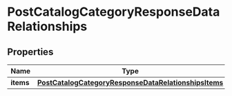 # PostCatalogCategoryResponseDataRelationships

## Properties
Name | Type | Description | Notes
------------ | ------------- | ------------- | -------------
**items** | [**PostCatalogCategoryResponseDataRelationshipsItems**](PostCatalogCategoryResponseDataRelationshipsItems.md) |  |  [optional]
